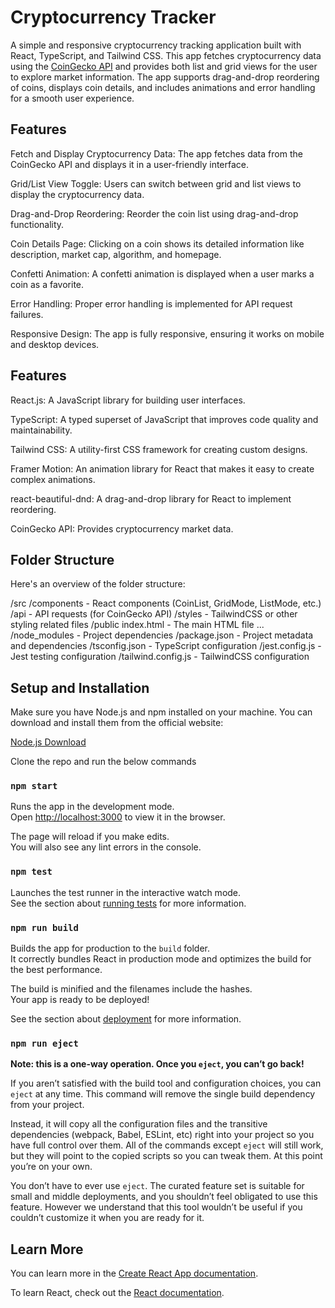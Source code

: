 # Cryptocurrency Tracker

A simple and responsive cryptocurrency tracking application built with React, TypeScript, and Tailwind CSS. This app fetches cryptocurrency data using the [CoinGecko API](https://www.coingecko.com/api/documentations/v3#/) and provides both list and grid views for the user to explore market information. The app supports drag-and-drop reordering of coins, displays coin details, and includes animations and error handling for a smooth user experience.

## Features
Fetch and Display Cryptocurrency Data: The app fetches data from the CoinGecko API and displays it in a user-friendly interface.

Grid/List View Toggle: Users can switch between grid and list views to display the cryptocurrency data.

Drag-and-Drop Reordering: Reorder the coin list using drag-and-drop functionality.

Coin Details Page: Clicking on a coin shows its detailed information like description, market cap, algorithm, and homepage.

Confetti Animation: A confetti animation is displayed when a user marks a coin as a favorite.

Error Handling: Proper error handling is implemented for API request failures.

Responsive Design: The app is fully responsive, ensuring it works on mobile and desktop devices.

## Features
React.js: A JavaScript library for building user interfaces.

TypeScript: A typed superset of JavaScript that improves code quality and maintainability.

Tailwind CSS: A utility-first CSS framework for creating custom designs.

Framer Motion: An animation library for React that makes it easy to create complex animations.

react-beautiful-dnd: A drag-and-drop library for React to implement reordering.

CoinGecko API: Provides cryptocurrency market data.

## Folder Structure
Here's an overview of the folder structure:

/src
  /components       - React components (CoinList, GridMode, ListMode, etc.)
  /api              - API requests (for CoinGecko API)
  /styles           - TailwindCSS or other styling related files
/public
  index.html        - The main HTML file
  ...
/node_modules       - Project dependencies
/package.json       - Project metadata and dependencies
/tsconfig.json      - TypeScript configuration
/jest.config.js     - Jest testing configuration
/tailwind.config.js - TailwindCSS configuration

## Setup and Installation
Make sure you have Node.js and npm installed on your machine. You can download and install them from the official website:

[Node.js Download](https://nodejs.org/en)

Clone the repo and run the below commands

### `npm start`

Runs the app in the development mode.\
Open [http://localhost:3000](http://localhost:3000) to view it in the browser.

The page will reload if you make edits.\
You will also see any lint errors in the console.

### `npm test`

Launches the test runner in the interactive watch mode.\
See the section about [running tests](https://facebook.github.io/create-react-app/docs/running-tests) for more information.

### `npm run build`

Builds the app for production to the `build` folder.\
It correctly bundles React in production mode and optimizes the build for the best performance.

The build is minified and the filenames include the hashes.\
Your app is ready to be deployed!

See the section about [deployment](https://facebook.github.io/create-react-app/docs/deployment) for more information.

### `npm run eject`

**Note: this is a one-way operation. Once you `eject`, you can’t go back!**

If you aren’t satisfied with the build tool and configuration choices, you can `eject` at any time. This command will remove the single build dependency from your project.

Instead, it will copy all the configuration files and the transitive dependencies (webpack, Babel, ESLint, etc) right into your project so you have full control over them. All of the commands except `eject` will still work, but they will point to the copied scripts so you can tweak them. At this point you’re on your own.

You don’t have to ever use `eject`. The curated feature set is suitable for small and middle deployments, and you shouldn’t feel obligated to use this feature. However we understand that this tool wouldn’t be useful if you couldn’t customize it when you are ready for it.

## Learn More

You can learn more in the [Create React App documentation](https://facebook.github.io/create-react-app/docs/getting-started).

To learn React, check out the [React documentation](https://reactjs.org/).




